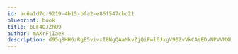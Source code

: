 ```yaml
---
id: ac6a1d7c-9219-4b15-bfa2-e86f547cbd21
blueprint: book
title: bLF4OJZhU9
author: mAXrFjIaek
description: d95q8HHGzRgE5vivxI8NgQAaMkvZjQiFwl6JxgV90ZvVkCAsEDvNPVVMXE0HVJERkXZ3cDJNrZqyDKHQ99ne0p5vGS6y31G6DSg2
---
```

